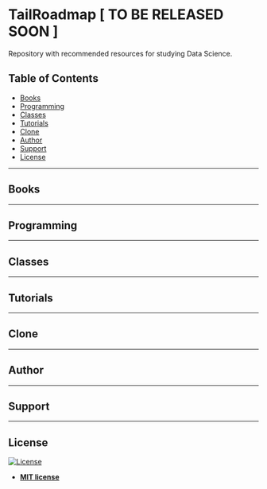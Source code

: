 # TailRoadmap [ TO BE RELEASED SOON ]
Repository with recommended resources for studying Data Science.

## Table of Contents
- [Books](#books)
- [Programming](#programming)
- [Classes](#classes)
- [Tutorials](#tutorials)
- [Clone](#clone)
- [Author](#author)
- [Support](#support)
- [License](#license)
---
## Books

---
## Programming

---
## Classes

---
## Tutorials

---
## Clone

---
## Author

---
## Support

---
## License

[![License](http://img.shields.io/:license-mit-blue.svg?style=flat-square)](http://badges.mit-license.org)

- **[MIT license](http://opensource.org/licenses/mit-license.php)**

